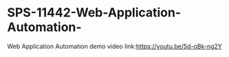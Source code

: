 # SPS-11442-Web-Application-Automation-
Web Application Automation 
demo video link:https://youtu.be/5d-oBk-ng2Y
